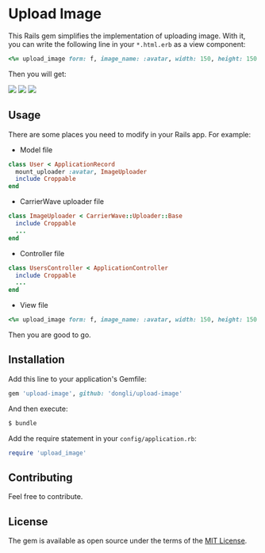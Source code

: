 # Upload Image
This Rails gem simplifies the implementation of uploading image. With it, you can write the following line in your `*.html.erb` as a view component:

```ruby
<%= upload_image form: f, image_name: :avatar, width: 150, height: 150 %>
```

Then you will get:

![](http://7xvqi7.com1.z0.glb.clouddn.com/upload_image_snapshot-1.png)
![](http://7xvqi7.com1.z0.glb.clouddn.com/upload_image_snapshot-2.png)
![](http://7xvqi7.com1.z0.glb.clouddn.com/upload_image_snapshot-3.png)

## Usage
There are some places you need to modify in your Rails app. For example:

- Model file
```ruby
class User < ApplicationRecord
  mount_uploader :avatar, ImageUploader
  include Croppable
end
```
- CarrierWave uploader file
```ruby
class ImageUploader < CarrierWave::Uploader::Base
  include Croppable
  ...
end
```
- Controller file
```ruby
class UsersController < ApplicationController
  include Croppable
  ...
end
```
- View file
```ruby
<%= upload_image form: f, image_name: :avatar, width: 150, height: 150 %>
```

Then you are good to go.

## Installation
Add this line to your application's Gemfile:

```ruby
gem 'upload-image', github: 'dongli/upload-image'
```

And then execute:
```bash
$ bundle
```

Add the require statement in your `config/application.rb`:

```ruby
require 'upload_image'
```

## Contributing
Feel free to contribute.

## License
The gem is available as open source under the terms of the [MIT License](http://opensource.org/licenses/MIT).

